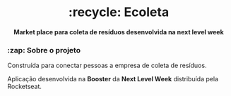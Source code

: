 <div align='center'> 
<h1> :recycle: Ecoleta </h1>
<h4> Market place para coleta de resíduos desenvolvida na next level week </h4>
</div> 
<h3> :zap: Sobre o projeto </h3>
<p> Construída para conectar pessoas a empresa de coleta de resíduos. </p>
<p> Aplicação desenvolvida na <strong>Booster</strong> da <strong>Next Level Week</strong> distribuída pela Rocketseat.</p>
